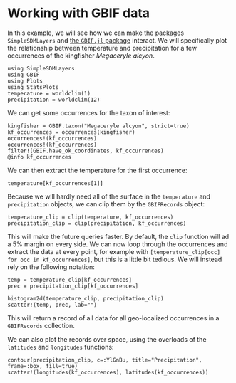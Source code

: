 # Working with GBIF data

In this example, we will see how we can make the packages `SimpleSDMLayers` and
[the `GBIF.jl` package](https://ecojulia.github.io/GBIF.jl/dev/) interact. We
will specifically plot the relationship between temperature and precipitation
for a few occurrences of the kingfisher *Megaceryle alcyon*.

```@example temp
using SimpleSDMLayers
using GBIF
using Plots
using StatsPlots
temperature = worldclim(1)
precipitation = worldclim(12)
```

We can get some occurrences for the taxon of interest:

```@example temp
kingfisher = GBIF.taxon("Megaceryle alcyon", strict=true)
kf_occurrences = occurrences(kingfisher)
occurrences!(kf_occurrences)
occurrences!(kf_occurrences)
filter!(GBIF.have_ok_coordinates, kf_occurrences)
@info kf_occurrences
```

We can then extract the temperature for the first occurrence:

```@example temp
temperature[kf_occurrences[1]]
```

Because we will hardly need all of the surface in the `temperature` and
`precipitation` objects, we can clip them by the `GBIFRecords` object:

```@example temp
temperature_clip = clip(temperature, kf_occurrences)
precipitation_clip = clip(precipitation, kf_occurrences)
```

This will make the future queries faster. By default, the `clip` function will
ad a 5% margin on every side. We can now loop through the occurrences and
extract the data at every point, for example with `[temperature_clip[occ] for
occ in kf_occurrences]`, but this is a little bit tedious. We will instead rely
on the following notation:

```@example temp
temp = temperature_clip[kf_occurrences]
prec = precipitation_clip[kf_occurrences]

histogram2d(temperature_clip, precipitation_clip)
scatter!(temp, prec, lab="")
```

This will return a record of all data for all geo-localized occurrences in a
`GBIFRecords` collection.

We can also plot the records over space, using the overloads of the `latitudes`
and `longitudes` functions:

```@example temp
contour(precipitation_clip, c=:YlGnBu, title="Precipitation", frame=:box, fill=true)
scatter!(longitudes(kf_occurrences), latitudes(kf_occurrences))
```
